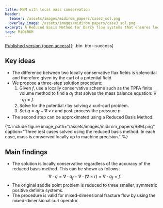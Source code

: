 ```yaml
---
title: RBM with local mass conservation
header: 
  teaser: /assets/images/midirom_papers/case3_sol.png
  overlay_image: /assets/images/midirom_papers/case3_sol.png
excerpt: A Reduced Basis Method for Darcy flow systems that ensures local mass conservation by using exact discrete complexes.
tags: MiDiROM
---
```


[Published version (open access)](https://doi.org/10.1007/s10915-023-02119-3){: .btn .btn--success}

## Key ideas
- The difference between two locally conservative flux fields is solenoidal and therefore given by the curl of a potential field.
- We propose a three-step solution procedure:
  1. Given $f$, use a locally conservative scheme such as the TPFA finite volume method to find a $q_f$ that solves the mass balance equation: $\nabla \cdot q_f = f$.
  2. Solve for the potential $r$ by solving a curl-curl problem.
  3. Set $q = q_f + \nabla \times r$ and post-process the pressure $p$.
- The second step can be approximated using a Reduced Basis Method.

{% include figure image_path="/assets/images/midirom_papers/RBM.png" caption="Three test cases solved using the reduced basis method. In each case, mass is conserved locally up to machine precision." %}

## Main findings
- The solution is locally conservative regardless of the accuracy of the reduced basis method. This can be shown as follows:
$$\nabla \cdot q = \nabla \cdot q_f + \nabla \cdot (\nabla \times r) = \nabla \cdot q_f = f.$$
- The original saddle point problem is reduced to three smaller, symmetric positive definite systems.
- The procedure is valid for mixed-dimensional fracture flow by using the mixed-dimensional curl operator.
